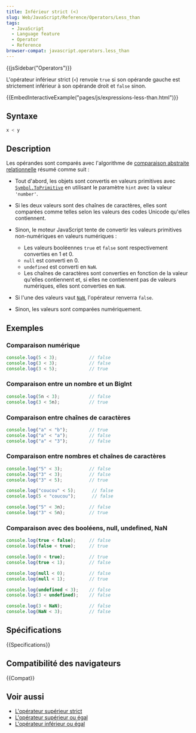 ```yaml
---
title: Inférieur strict (<)
slug: Web/JavaScript/Reference/Operators/Less_than
tags:
  - JavaScript
  - Language feature
  - Operator
  - Reference
browser-compat: javascript.operators.less_than
---
```

{{jsSidebar("Operators")}}

L'opérateur inférieur strict (`<`) renvoie `true` si son opérande gauche est strictement inférieur à son opérande droit et `false` sinon.

{{EmbedInteractiveExample("pages/js/expressions-less-than.html")}}

## Syntaxe

```js
x < y
```

## Description

Les opérandes sont comparés avec l'algorithme de [comparaison abstraite relationnelle](https://tc39.es/ecma262/#sec-abstract-relational-comparison) résumé comme suit :

- Tout d'abord, les objets sont convertis en valeurs primitives avec [`Symbol.ToPrimitive`](/fr/docs/Web/JavaScript/Reference/Global_Objects/Symbol/toPrimitive) en utilisant le paramètre `hint` avec la valeur `'number'`.
- Si les deux valeurs sont des chaînes de caractères, elles sont comparées comme telles selon les valeurs des codes Unicode qu'elles contiennent.
- Sinon, le moteur JavaScript tente de convertir les valeurs primitives non-numériques en valeurs numériques :

  - Les valeurs booléennes `true` et `false` sont respectivement converties en 1 et 0.
  - `null` est converti en 0.
  - `undefined` est converti en `NaN`.
  - Les chaînes de caractères sont converties en fonction de la valeur qu'elles contiennent et, si elles ne contiennent pas de valeurs numériques, elles sont converties en `NaN`.

- Si l'une des valeurs vaut [`NaN`](/fr/docs/Web/JavaScript/Reference/Global_Objects/NaN), l'opérateur renverra `false`.
- Sinon, les valeurs sont comparées numériquement.

## Exemples

### Comparaison numérique

```js
console.log(5 < 3);            // false
console.log(3 < 3);            // false
console.log(3 < 5);            // true
```

### Comparaison entre un nombre et un BigInt

```js
console.log(5n < 3);           // false
console.log(3 < 5n);           // true
```

### Comparaison entre chaînes de caractères

```js
console.log("a" < "b");        // true
console.log("a" < "a");        // false
console.log("a" < "3");        // false
```

### Comparaison entre nombres et chaînes de caractères

```js
console.log("5" < 3);          // false
console.log("3" < 3);          // false
console.log("3" < 5);          // true

console.log("coucou" < 5);      // false
console.log(5 < "coucou");      // false

console.log("5" < 3n);         // false
console.log("3" < 5n);         // true
```

### Comparaison avec des booléens, null, undefined, NaN

```js
console.log(true < false);     // false
console.log(false < true);     // true

console.log(0 < true);         // true
console.log(true < 1);         // false

console.log(null < 0);         // false
console.log(null < 1);         // true

console.log(undefined < 3);    // false
console.log(3 < undefined);    // false

console.log(3 < NaN);          // false
console.log(NaN < 3);          // false
```

## Spécifications

{{Specifications}}

## Compatibilité des navigateurs

{{Compat}}

## Voir aussi

- [L'opérateur supérieur strict](/fr/docs/Web/JavaScript/Reference/Operators/Greater_than)
- [L'opérateur supérieur ou égal](/fr/docs/Web/JavaScript/Reference/Operators/Greater_than_or_equal)
- [L'opérateur inférieur ou égal](/fr/docs/Web/JavaScript/Reference/Operators/Less_than_or_equal)
